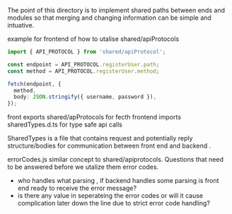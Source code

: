 The point of this directory is to implement shared paths between ends and modules so that merging and changing information can be simple and intuative. 

example for frontend of how to utalise shared/apiProtocols
```ts
import { API_PROTOCOL } from 'shared/apiProtocol';

const endpoint = API_PROTOCOL.registerUser.path;
const method = API_PROTOCOL.registerUser.method;

fetch(endpoint, {
  method,
  body: JSON.stringify({ username, password }),
});
```

front exports shared/apProtocols for fecth
frontend imports sharedTypes.d.ts for type safe api calls

SharedTypes is a file that contains request and potentially reply structure/bodies for communication between front end and backend . 

errorCodes.js similar concept to shared/apiprotocols.
Questions that need to be answered before we utalize them error codes.
- who handles what parsing , if backend handles some parsing is front end ready to receive the error message? 
- is there any value in seperateing the error codes or will it cause complication later down the line due to strict error code handling? 

